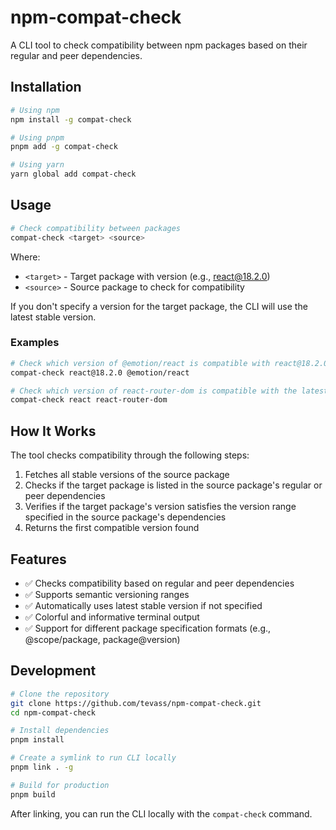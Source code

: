 # npm-compat-check

A CLI tool to check compatibility between npm packages based on their regular and peer dependencies.

## Installation

```bash
# Using npm
npm install -g compat-check

# Using pnpm
pnpm add -g compat-check

# Using yarn
yarn global add compat-check
```

## Usage

```bash
# Check compatibility between packages
compat-check <target> <source>
```

Where:
- `<target>` - Target package with version (e.g., react@18.2.0)
- `<source>` - Source package to check for compatibility

If you don't specify a version for the target package, the CLI will use the latest stable version.

### Examples

```bash
# Check which version of @emotion/react is compatible with react@18.2.0
compat-check react@18.2.0 @emotion/react

# Check which version of react-router-dom is compatible with the latest version of react
compat-check react react-router-dom
```

## How It Works

The tool checks compatibility through the following steps:

1. Fetches all stable versions of the source package
2. Checks if the target package is listed in the source package's regular or peer dependencies
3. Verifies if the target package's version satisfies the version range specified in the source package's dependencies
4. Returns the first compatible version found

## Features

- ✅ Checks compatibility based on regular and peer dependencies
- ✅ Supports semantic versioning ranges
- ✅ Automatically uses latest stable version if not specified
- ✅ Colorful and informative terminal output
- ✅ Support for different package specification formats (e.g., @scope/package, package@version)

## Development

```bash
# Clone the repository
git clone https://github.com/tevass/npm-compat-check.git
cd npm-compat-check

# Install dependencies
pnpm install

# Create a symlink to run CLI locally
pnpm link . -g

# Build for production
pnpm build
```

After linking, you can run the CLI locally with the `compat-check` command.
